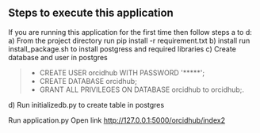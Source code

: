 Steps to execute this application
-------------

If you are running this application for the first time then follow steps a to d:
	a) From the project directory run pip install -r requirement.txt
	b) install run install_package.sh to install postgress and required libraries
	c) Create database and user in postgres
	
> - CREATE USER orcidhub WITH PASSWORD '*****';
> - CREATE DATABASE orcidhub;
> - GRANT ALL PRIVILEGES ON DATABASE orcidhub to orcidhub;.


d) Run initializedb.py to create table in postgres

Run application.py
Open link http://127.0.0.1:5000/orcidhub/index2
